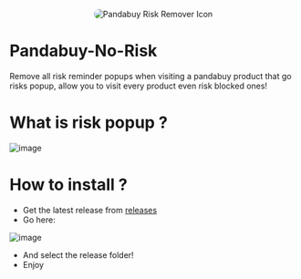 
<p align="center">
  <img style="border-radius: 10px;" src="https://github.com/yuxontop/Pandabuy-No-Risk/assets/99289712/329a4190-0df9-4487-bbee-308e23d4a0d2" alt="Pandabuy Risk Remover Icon"/>
</p>

# Pandabuy-No-Risk
Remove all risk reminder popups when visiting a pandabuy product that go risks popup, allow you to visit every product even risk blocked ones!

# What is risk popup ? 

![image](https://github.com/yuxontop/Pandabuy-No-Risk/assets/99289712/2d169922-5f46-40d6-b6ff-9d8617beb98d)

# How to install ?

- Get the latest release from [releases](https://github.com/yuxontop/Pandabuy-No-Risk/releases)
- Go here:

![image](https://github.com/yuxontop/Pandabuy-No-Risk/assets/99289712/a78b6a28-7d0c-4d3e-8855-bb23e7484374)

- And select the release folder!
- Enjoy





